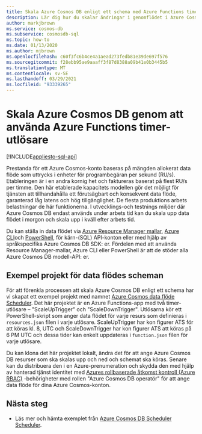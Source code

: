 ```yaml
---
title: Skala Azure Cosmos DB enligt ett schema med Azure Functions timer
description: Lär dig hur du skalar ändringar i genomflödet i Azure Cosmos DB med PowerShell och Azure Functions.
author: markjbrown
ms.service: cosmos-db
ms.subservice: cosmosdb-sql
ms.topic: how-to
ms.date: 01/13/2020
ms.author: mjbrown
ms.openlocfilehash: c60f3fc6b4ce4a1aead273fedb81e39de697f576
ms.sourcegitcommit: f28ebb95ae9aaaff3f87d8388a09b41e0b3445b5
ms.translationtype: MT
ms.contentlocale: sv-SE
ms.lasthandoff: 03/29/2021
ms.locfileid: "93339265"
---
```

# <a name="scale-azure-cosmos-db-throughput-by-using-azure-functions-timer-trigger"></a>Skala Azure Cosmos DB genom att använda Azure Functions timer-utlösare
[!INCLUDE[appliesto-sql-api](includes/appliesto-sql-api.md)]

Prestanda för ett Azure Cosmos-konto baseras på mängden allokerat data flöde som uttrycks i enheter för programbegäran per sekund (RU/s). Etableringen är i en andra kornig het och faktureras baserat på flest RU/s per timme. Den här etablerade kapacitets modellen gör det möjligt för tjänsten att tillhandahålla ett förutsägbart och konsekvent data flöde, garanterad låg latens och hög tillgänglighet. De flesta produktions arbets belastningar de här funktionerna. I utvecklings-och testnings miljöer där Azure Cosmos DB endast används under arbets tid kan du skala upp data flödet i morgon och skala upp i kväll efter arbets tid.

Du kan ställa in data flödet via [Azure Resource Manager mallar](./templates-samples-sql.md), [Azure CLI](cli-samples.md)och [PowerShell](powershell-samples.md), för kärn-(SQL) API-konton eller med hjälp av språkspecifika Azure Cosmos DB SDK: er. Fördelen med att använda Resource Manager-mallar, Azure CLI eller PowerShell är att de stöder alla Azure Cosmos DB modell-API: er.

## <a name="throughput-scheduler-sample-project"></a>Exempel projekt för data flödes scheman

För att förenkla processen att skala Azure Cosmos DB enligt ett schema har vi skapat ett exempel projekt med namnet [Azure Cosmos data flöde Scheduler](https://github.com/Azure-Samples/azure-cosmos-throughput-scheduler). Det här projektet är en Azure Functions-app med två timer-utlösare – "ScaleUpTrigger" och "ScaleDownTrigger". Utlösarna kör ett PowerShell-skript som anger data flödet för varje resurs som definieras i `resources.json` filen i varje utlösare. ScaleUpTrigger har kon figurer ATS för att köras kl. 8, UTC och ScaleDownTrigger har kon figurer ATS att köras på 6 PM UTC och dessa tider kan enkelt uppdateras i `function.json` filen för varje utlösare.

Du kan klona det här projektet lokalt, ändra det för att ange Azure Cosmos DB resurser som ska skalas upp och ned och schemat ska köras. Senare kan du distribuera den i en Azure-prenumeration och skydda den med hjälp av hanterad tjänst identitet med [Azures rollbaserade åtkomst kontroll (Azure RBAC)](role-based-access-control.md) -behörigheter med rollen "Azure Cosmos DB operatör" för att ange data flöde för dina Azure Cosmos-konton.

## <a name="next-steps"></a>Nästa steg

- Läs mer och hämta exemplet från [Azure Cosmos DB Scheduler Scheduler](https://github.com/Azure-Samples/azure-cosmos-throughput-scheduler).